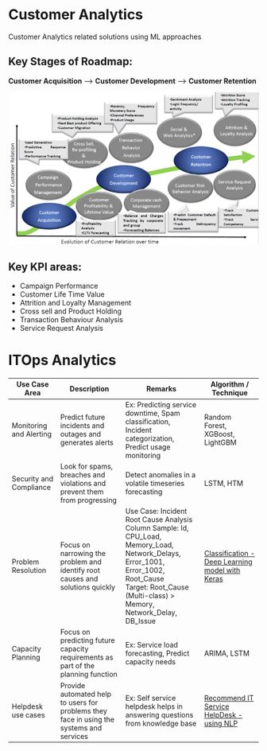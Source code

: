 # Customer Analytics
Customer Analytics related solutions using ML approaches

## Key Stages of Roadmap:

**Customer Acquisition** --> **Customer Development** --> **Customer Retention**

![Customer Analytics Journey](/images/CustomerAnalyticsJourney.png)

## Key KPI areas:

- Campaign Performance
- Customer Life Time Value
- Attrition and Loyalty Management
- Cross sell and Product Holding
- Transaction Behaviour Analysis
- Service Request Analysis

# ITOps Analytics

Use Case Area           | Description                              | Remarks                                          | Algorithm / Technique |
------------------------|------------------------------------------|--------------------------------------------------|-----------------------|
Monitoring and Alerting | Predict future incidents and outages and generates alerts | Ex: Predicting service downtime, Spam classification, Incident categorization, Predict usage monitoring | Random Forest, XGBoost, LightGBM |
Security and Compliance | Look for spams, breaches and violations and prevent them from progressing | Detect anomalies in a volatile timeseries forecasting | LSTM, HTM |
Problem Resolution      | Focus on narrowing the problem and identify root causes and solutions quickly | Use Case: Incident Root Cause Analysis <br> Column Sample: Id, CPU_Load, Memory_Load, Network_Delays, Error_1001, Error_1002, Root_Cause <br> Target: Root_Cause (Multi-class) > Memory, Network_Delay, DB_Issue  | [Classification - Deep Learning model with Keras](https://nbviewer.jupyter.org/github/kkm24132/CustomerAnalytics_ITOpsAnalytics/blob/master/src/Incident_RCA.ipynb)  |
Capacity Planning       | Focus on predicting future capacity requirements as part of the planning function | Ex: Service load forecasting, Predict capacity needs | ARIMA, LSTM |
Helpdesk use cases      | Provide automated help to users for problems they face in using the systems and services | Ex: Self service helpdesk helps in answering questions from knowledge base | [Recommend IT Service HelpDesk - using NLP](https://github.com/kkm24132/CustomerAnalytics_ITOpsAnalytics/blob/master/src/Recommend_HelpDesk.ipynb) |  

